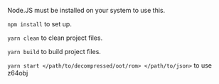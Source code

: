 Node.JS must be installed on your system to use this.

`npm install` to set up.

`yarn clean` to clean project files.

`yarn build` to build project files.

`yarn start </path/to/decompressed/oot/rom> </path/to/json>` to use z64obj